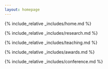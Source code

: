 ```yaml
---
layout: homepage
---
```

 

{% include_relative _includes/home.md %}
 
{% include_relative _includes/research.md %}
 
{% include_relative _includes/teaching.md %} 
 
{% include_relative _includes/awards.md %} 
 
{% include_relative _includes/conference.md %} 
 

